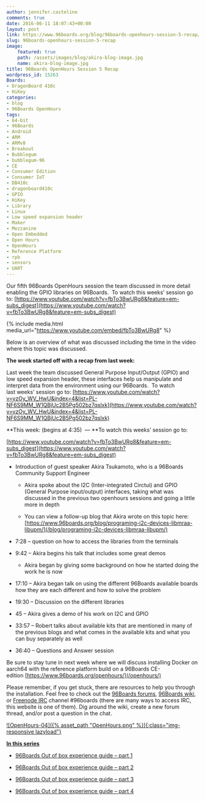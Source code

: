 ```yaml
---
author: jennifer.castelino
comments: true
date: 2016-06-11 18:07:43+00:00
layout: post
link: https://www.96boards.org/blog/96boards-openhours-session-5-recap/
slug: 96boards-openhours-session-5-recap
image:
    featured: true
    path: /assets/images/blog/akira-blog-image.jpg
    name: akira-blog-image.jpg
title: 96Boards OpenHours Session 5 Recap
wordpress_id: 15263
Boards:
- DragonBoard 410c
- HiKey
categories:
- blog
- 96Boards OpenHours
tags:
- 64-bit
- 96Boards
- Android
- ARM
- ARMv8
- Breakout
- Bubblegum
- bubblegum-96
- CE
- Consumer Edition
- Consumer IoT
- DB410c
- dragonboard410c
- GPIO
- HiKey
- Library
- Linux
- Low speed expansion header
- Maker
- Mezzanine
- Open Embedded
- Open Hours
- OpenHours
- Reference Platform
- rpb
- sensors
- UART
---
```


Our fifth 96Boards OpenHours session the team discussed in more detail enabling the GPIO libraries on 96Boards.  To watch this weeks’ session go to: [https://www.youtube.com/watch?v=fbTo3BwURg8&feature=em-subs_digest](https://www.youtube.com/watch?v=fbTo3BwURg8&feature=em-subs_digest)

{% include media.html media_url="https://www.youtube.com/embed/fbTo3BwURg8" %}

Below is an overview of what was discussed including the time in the video where this topic was discussed.

**The week started off with a recap from last week:**

Last week the team discussed General Purpose Input/Output (GPIO) and low speed expansion header, these interfaces help us manipulate and interpret data from the environment using our 96Boards.  To watch last weeks’ session go to: [https://www.youtube.com/watch?v=vzOy_WV_HwU&index=4&list=PL-NF6S9MM_W1QBjUc2B5Pg502bz7qslxk](https://www.youtube.com/watch?v=vzOy_WV_HwU&index=4&list=PL-NF6S9MM_W1QBjUc2B5Pg502bz7qslxk)

**This week: (begins at 4:35)  — **To watch this weeks’ session go to:

[https://www.youtube.com/watch?v=fbTo3BwURg8&feature=em-subs_digest](https://www.youtube.com/watch?v=fbTo3BwURg8&feature=em-subs_digest)




  * Introduction of guest speaker Akira Tsukamoto, who is a 96Boards Community Support Engineer


    * Akira spoke about the I2C (Inter-integrated Circtui) and GPIO (General Purpose input/output) interfaces, taking what was discussed in the previous two openhours sessions and going a little more in depth


    * You can view a follow-up blog that Akira wrote on this topic here: [https://www.96boards.org/blog/programing-i2c-devices-libmraa-libupm/](/blog/programing-i2c-devices-libmraa-libupm/)





  * 7:28 – question on how to access the libraries from the terminals


  * 9:42 – Akira begins his talk that includes some great demos


    * Akira began by giving some background on how he started doing the work he is now





  * 17:10 – Akira began talk on using the different 96Boards available boards how they are each different and how to solve the problem


  * 19:30 – Discussion on the different libraries


  * 45 – Akira gives a demo of his work on I2C and GPIO


  * 33:57 – Robert talks about available kits that are mentioned in many of the previous blogs and what comes in the available kits and what you can buy separately as well


  * 36:40 – Questions and Answer session


Be sure to stay tune in next week where we will discuss installing Docker on aarch64 with the reference platform build on a 96Boards CE-edition [https://www.96boards.org/openhours/](/openhours/)

Please remember, if you get stuck, there are resources to help you through the installation. Feel free to check out the [96Boards forums](https://discuss.96boards.org/), [96Boards wiki](https://github.com/96boards/documentation/wiki), or [Freenode IRC](http://webchat.freenode.net/?channels=%2396boards) channel #96boards (there are many ways to access IRC, this website is one of them). Dig around the wiki, create a new forum thread, and/or post a question in the chat.

[![OpenHours-04]({% asset_path "OpenHours.png" %}){:class="img-responsive lazyload"} ](/openhours/)

[**In this series**](/blog/tag/)




  * [96Boards Out of box experience guide – part 1](/blog/96boards-box-experience-guide-1/)


  * [96Boards Out of box experience guide – part 2](/blog/96boards-box-experience-guide-2/)


  * [96Boards Out of box experience guide – part 3](/blog/96boards-box-experience-guide-3/)


  * [96Boards Out of box experience guide – part 4](/blog/96boards-box-experience-guide-4/)
